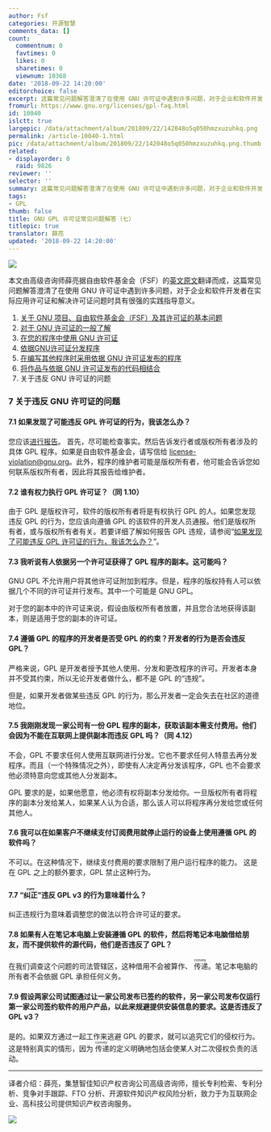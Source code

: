 ```yaml
---
author: Fsf
categories: 开源智慧
comments_data: []
count:
  commentnum: 0
  favtimes: 0
  likes: 0
  sharetimes: 0
  viewnum: 10368
date: '2018-09-22 14:20:00'
editorchoice: false
excerpt: 这篇常见问题解答澄清了在使用 GNU 许可证中遇到许多问题，对于企业和软件开发者在实际应用许可证和解决许可证问题时具有很强的实践指导意义。
fromurl: https://www.gnu.org/licenses/gpl-faq.html
id: 10040
islctt: true
largepic: /data/attachment/album/201809/22/142048o5q050hmzxuzuhkq.png
permalink: /article-10040-1.html
pic: /data/attachment/album/201809/22/142048o5q050hmzxuzuhkq.png.thumb.jpg
related:
- displayorder: 0
  raid: 9826
reviewer: ''
selector: ''
summary: 这篇常见问题解答澄清了在使用 GNU 许可证中遇到许多问题，对于企业和软件开发者在实际应用许可证和解决许可证问题时具有很强的实践指导意义。
tags:
- GPL
thumb: false
title: GNU GPL 许可证常见问题解答（七）
titlepic: true
translator: 薛亮
updated: '2018-09-22 14:20:00'
---
```


![](/data/attachment/album/201809/22/142048o5q050hmzxuzuhkq.png)


本文由高级咨询师薛亮据自由软件基金会（FSF）的[英文原文](https://www.gnu.org/licenses/gpl-faq.html)翻译而成，这篇常见问题解答澄清了在使用 GNU 许可证中遇到许多问题，对于企业和软件开发者在实际应用许可证和解决许可证问题时具有很强的实践指导意义。


1. [关于 GNU 项目、自由软件基金会（FSF）及其许可证的基本问题](/article-9062-1.html)
2. [对于 GNU 许可证的一般了解](/article-8834-1.html)
3. [在您的程序中使用 GNU 许可证](/article-8761-1.html)
4. [依据GNU许可证分发程序](/article-9222-1.html)
5. [在编写其他程序时采用依据 GNU 许可证发布的程序](/article-9448-1.html)
6. [将作品与依据 GNU 许可证发布的代码相结合](/article-9826-1.html)
7. 关于违反 GNU 许可证的问题


### 7 关于违反 GNU 许可证的问题


#### 7.1 如果发现了可能违反 GPL 许可证的行为，我该怎么办？


您应该[进行报告](https://www.gnu.org/licenses/gpl-violation.html)。 首先，尽可能检查事实。然后告诉发行者或版权所有者涉及的具体 GPL 程序。如果是自由软件基金会，请写信给 <license-violation@gnu.org>。此外，程序的维护者可能是版权所有者，他可能会告诉您如何联系版权所有者，因此将其报告给维护者。 


#### 7.2 谁有权力执行 GPL 许可证？（同 1.10）


由于 GPL 是版权许可，软件的版权所有者将是有权执行 GPL 的人。如果您发现违反 GPL 的行为，您应该向遵循 GPL 的该软件的开发人员通报。他们是版权所有者，或与版权所有者有关。若要详细了解如何报告 GPL 违规，请参阅“[如果发现了可能违反 GPL 许可证的行为，我该怎么办？](https://www.gnu.org/licenses/gpl-faq.html#ReportingViolation)”。


#### 7.3 我听说有人依据另一个许可证获得了 GPL 程序的副本。这可能吗？


GNU GPL 不允许用户将其他许可证附加到程序。但是，程序的版权持有人可以依据几个不同的许可证并行发布。其中一个可能是 GNU GPL。


对于您的副本中的许可证来说，假设由版权所有者放置，并且您合法地获得该副本，则是适用于您的副本的许可证。 


#### 7.4 遵循 GPL 的程序的开发者是否受 GPL 的约束？开发者的行为是否会违反 GPL？


严格来说，GPL 是开发者授予其他人使用、分发和更改程序的许可。开发者本身并不受其约束，所以无论开发者做什么，都不是 GPL 的“违规”。


但是，如果开发者做某些违反 GPL 的行为，那么开发者一定会失去在社区的道德地位。


#### 7.5 我刚刚发现一家公司有一份 GPL 程序的副本，获取该副本需支付费用。他们会因为不能在互联网上提供副本而违反 GPL 吗？（同 4.12）


不会，GPL 不要求任何人使用互联网进行分发。它也不要求任何人特意去再分发程序。而且（一个特殊情况之外），即使有人决定再分发该程序，GPL 也不会要求他必须特意向您或其他人分发副本。


GPL 要求的是，如果他愿意，他必须有权将副本分发给你。一旦版权所有者将程序的副本分发给某人，如果某人认为合适，那么该人可以将程序再分发给您或任何其他人。 


#### 7.6 我可以在如果客户不继续支付订阅费用就停止运行的设备上使用遵循 GPL 的软件吗？


不可以。在这种情况下，继续支付费用的要求限制了用户运行程序的能力。 这是在 GPL 之上的额外要求，GPL 禁止这种行为。


#### 7.7 <ruby> “纠正” <rp>  （ </rp> <rt>  cure </rt> <rp>  ） </rp></ruby>违反 GPL v3 的行为意味着什么？


纠正违规行为意味着调整您的做法以符合许可证的要求。


#### 7.8 如果有人在笔记本电脑上安装遵循 GPL 的软件，然后将笔记本电脑借给朋友，而不提供软件的源代码，他们是否违反了 GPL？


在我们调查这个问题的司法管辖区，这种借用不会被算作、<ruby> 传递 <rp>  （ </rp> <rt>  convey </rt> <rp>  ） </rp></ruby>。笔记本电脑的所有者不会依据 GPL 承担任何义务。


#### 7.9 假设两家公司试图通过让一家公司发布已签约的软件，另一家公司发布仅运行第一家公司签约软件的用户产品，以此来规避提供安装信息的要求。这是否违反了 GPL v3？


是的。如果双方通过一起工作来逃避 GPL 的要求，就可以追究它们的侵权行为。这是特别真实的情形，因为<ruby> 传递 <rp>  （ </rp> <rt>  convey </rt> <rp>  ） </rp></ruby>的定义明确地包括会使某人对二次侵权负责的活动。




---


译者介绍：薛亮，集慧智佳知识产权咨询公司高级咨询师，擅长专利检索、专利分析、竞争对手跟踪、FTO 分析、开源软件知识产权风险分析，致力于为互联网企业、高科技公司提供知识产权咨询服务。


![](/data/attachment/album/201801/10/210130rsis334kss4esehz.jpg)